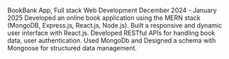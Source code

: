 BookBank App, Full stack Web Development                                                                                            December 2024 - January 2025
Developed an online book application using the MERN stack (MongoDB, Express.js, React.js, Node.js).
Built a responsive and dynamic user interface with React.js.
Developed RESTful APIs for handling book data, user authentication. 
Used MongoDb and Designed a schema with Mongoose for structured data management.
